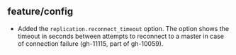 ## feature/config

* Added the `replication.reconnect_timeout` option. The option shows
  the timeout in seconds between attempts to reconnect to a master
  in case of connection failure (gh-11115, part of gh-10059).
